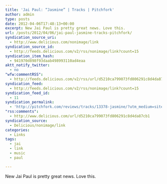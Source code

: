 ```yaml
---
title: 'Jai Paul: “Jasmine” | Tracks | Pitchfork'
author: admin
type: posts
date: 2012-04-06T17:48:13+00:00
excerpt: New Jai Paul is pretty great news. Love this.
url: /posts/2012/04/06/jai-paul-jasmine-tracks-pitchfork/
syndication_source_uri:
  - http://www.delicious.com/nonimage/link
syndication_source_id:
  - http://feeds.delicious.com/v2/rss/nonimage/link?count=15
syndication_item_hash:
  - 941970d898f93daab498993110ad4eaa
aktt_notify_twitter:
  - no
"wfw:commentRSS":
  - http://feeds.delicious.com/v2/rss/url/d5210ca799073fd806291c8d4da87cb1
syndication_feed:
  - http://feeds.delicious.com/v2/rss/nonimage/link?count=15
syndication_feed_id:
  - 11
syndication_permalink:
  - 'http://pitchfork.com/reviews/tracks/13378-jasmine/?utm_medium=site&amp;utm_source=most-read&amp;utm_name=tracks'
"rss:comments":
  - http://www.delicious.com/url/d5210ca799073fd806291c8d4da87cb1
syndication_source:
  - Delicious/nonimage/link
categories:
  - Links
tags:
  - jai
  - link
  - music
  - paul

---
```

New Jai Paul is pretty great news. Love this.